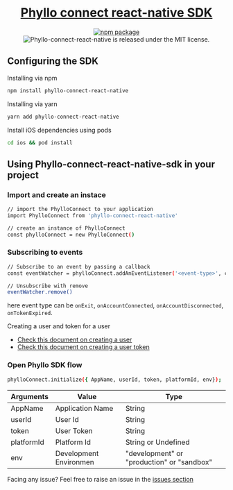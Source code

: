 <h1 align="center">
  <a href="https://docs.getphyllo.com/">
    Phyllo connect react-native SDK
  </a>
</h1>

<div align='center'>

[![npm package](https://img.shields.io/npm/v/phyllo-connect-react-native.svg)](https://www.npmjs.com/package/phyllo-connect-react-native)
<img src="https://img.shields.io/badge/license-MIT-blue.svg" alt="Phyllo-connect-react-native is released under the MIT license." />

</div>

## Configuring the SDK

Installing via npm

```sh
npm install phyllo-connect-react-native
```

Installing via yarn

```sh
yarn add phyllo-connect-react-native
```

Install iOS dependencies using pods

```sh
cd ios && pod install
```

## Using Phyllo-connect-react-native-sdk in your project

### Import and create an instace

```sh
// import the PhylloConnect to your application
import PhylloConnect from 'phyllo-connect-react-native'

// create an instance of PhylloConnect
const phylloConnect = new PhylloConnect()
```

### Subscribing to events

```sh
// Subscribe to an event by passing a callback
const eventWatcher = phylloConnect.addAnEventListener('<event-type>', callbackFunction)

// Unsubscribe with remove
eventWatcher.remove()
```

here event type can be `onExit`, `onAccountConnected`, `onAccountDisconnected`, `onTokenExpired`.

Creating a user and token for a user

- [Check this document on creating a user](https://docs.getphyllo.com/docs/api-reference/b3A6MTQwNjEzNzY-create-a-user)
- [Check this document on creating a user token](https://docs.getphyllo.com/docs/api-reference/b3A6MTQwNjEzNzc-create-an-sdk-token)

### Open Phyllo SDK flow

```sh
phylloConnect.initialize({ AppName, userId, token, platformId, env});
```

| Arguments  | Value                  | Type                                       |
| ---------- | ---------------------- | ------------------------------------------ |
| AppName    | Application Name       | String                                     |
| userId     | User Id                | String                                     |
| token      | User Token             | String                                     |
| platformId | Platform Id            | String or Undefined                        |
| env        | Development Environmen | "development" or "production" or "sandbox" |

Facing any issue? Feel free to raise an issue in the [issues section](<(https://github.com/getphyllo/phyllo-connect-reactnative/issues)>)
